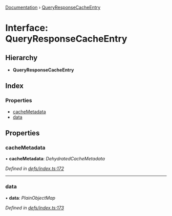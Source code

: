 [Documentation](../README.md) › [QueryResponseCacheEntry](queryresponsecacheentry.md)

# Interface: QueryResponseCacheEntry

## Hierarchy

* **QueryResponseCacheEntry**

## Index

### Properties

* [cacheMetadata](queryresponsecacheentry.md#cachemetadata)
* [data](queryresponsecacheentry.md#data)

## Properties

###  cacheMetadata

• **cacheMetadata**: *DehydratedCacheMetadata*

*Defined in [defs/index.ts:172](https://github.com/badbatch/graphql-box/blob/2aaf296/packages/cache-manager/src/defs/index.ts#L172)*

___

###  data

• **data**: *PlainObjectMap*

*Defined in [defs/index.ts:173](https://github.com/badbatch/graphql-box/blob/2aaf296/packages/cache-manager/src/defs/index.ts#L173)*

